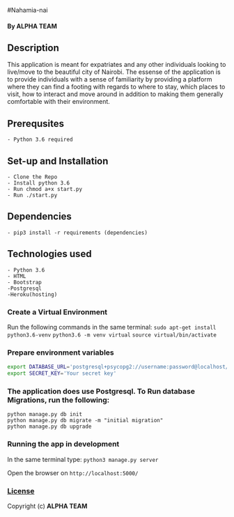 #Nahamia-nai

#### By **ALPHA TEAM**

## Description
This application is meant for expatriates and any other individuals looking to live/move to the beautiful city of Nairobi. The essense of the application is to provide individuals with a sense of familiarity by providing a platform where they can find a footing with regards to where to stay, which places to visit, how to interact and move around in addition to making them generally comfortable with their environment. 

## Prerequsites
    - Python 3.6 required

## Set-up and Installation
    - Clone the Repo
    - Install python 3.6
    - Run chmod a+x start.py
    - Run ./start.py
    
## Dependencies
    - pip3 install -r requirements (dependencies)

## Technologies used
    - Python 3.6
    - HTML
    - Bootstrap
    -Postgresql
    -Heroku(hosting)

### Create a Virtual Environment
Run the following commands in the same terminal:
`sudo apt-get install python3.6-venv`
`python3.6 -m venv virtual`
`source virtual/bin/activate`

### Prepare environment variables
```bash
export DATABASE_URL='postgresql+psycopg2://username:password@localhost/nahamia'
export SECRET_KEY='Your secret key'
```
### The application does use Postgresql. To Run database Migrations, run the following: 
```
python manage.py db init
python manage.py db migrate -m "initial migration"
python manage.py db upgrade
```
### Running the app in development
In the same terminal type:
`python3 manage.py server`

Open the browser on `http://localhost:5000/`

### [License](LICENSE)
Copyright (c) **ALPHA TEAM**
